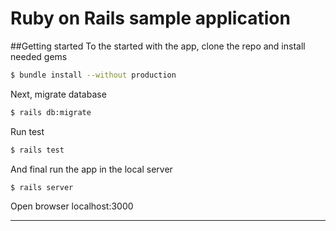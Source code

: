 # Ruby on Rails sample application

##Getting started
To the started with the app, clone the repo and install needed gems
```sh
$ bundle install --without production
```
Next, migrate database
```sh
$ rails db:migrate
```
Run test
```sh
$ rails test
```
And final run the app in the local server
```sh
$ rails server
```
Open browser localhost:3000

---
